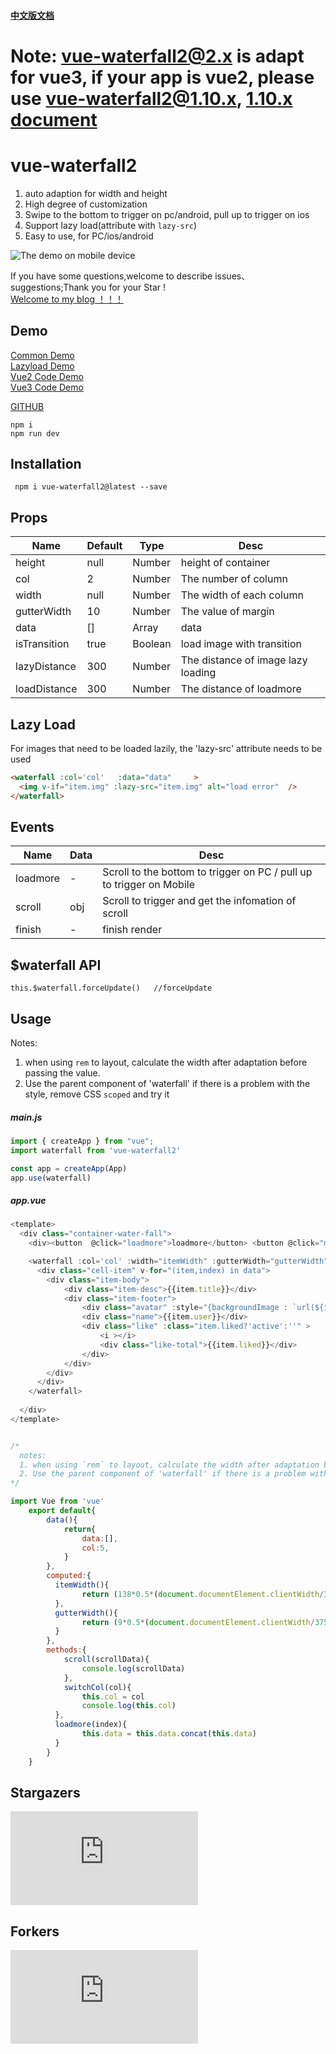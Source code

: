 


#### [中文版文档](https://github.com/AwesomeDevin/vue-waterfall2/blob/master/CHINESE-README.md)

# Note: vue-waterfall2@2.x is adapt for vue3, if your app is vue2, please use vue-waterfall2@1.10.x, [1.10.x document](https://github.com/AwesomeDevin/vue-waterfall2/tree/1.10.6)

# vue-waterfall2 
 1. auto adaption for width and height
 2. High degree of customization
 3. Swipe to the bottom to trigger on pc/android, pull up to trigger on ios
 4. Support lazy load(attribute with `lazy-src`)
 5. Easy to use, for PC/ios/android

![The demo on mobile device](https://raw.githubusercontent.com/AwesomeDevin/vue-waterfall2/master/src/assets/gifhome_240x514_17s.gif)


If you have some questions,welcome to describe issues、suggestions;Thank you for your Star !   
[Welcome to my blog  ！！！](https://github.com/AwesomeDevin/blog)


## Demo
[Common Demo](https://awesomedevin.github.io/vue-waterfall2/#/)  
[Lazyload Demo](https://awesomedevin.github.io/vue-waterfall2/#/lazy)  
[Vue2 Code Demo](https://codesandbox.io/embed/vue-template-99ps6)  
[Vue3 Code Demo](https://codesandbox.io/s/vue-waterfall2-local-demo-forked-d4hdcz?file=/src/components/waterfall.vue)





[GITHUB](https://github.com/Rise-Devin/vue-waterfall2)
```
npm i 
npm run dev
```

## Installation
```
 npm i vue-waterfall2@latest --save
```

## <waterfall> Props
Name | Default | Type | Desc
-------- | -------- | -------- | --------
height | null | Number | height of container
col | 2  | Number |  The number of column
width | null | Number | The width of each column
gutterWidth | 10 | Number | The value of margin
data | [] | Array | data
isTransition | true | Boolean | load image with transition
lazyDistance | 300 | Number | The distance of image lazy loading
loadDistance | 300 | Number | The distance of loadmore
  
## Lazy Load
For images that need to be loaded lazily, the 'lazy-src' attribute needs to be used
```html
<waterfall :col='col'   :data="data"     >
  <img v-if="item.img" :lazy-src="item.img" alt="load error"  />
</waterfall>
```

## <waterfall> Events
Name | Data |   Desc
-------- | --- | -------- 
loadmore | - | Scroll to the bottom to trigger on PC /  pull up to trigger on Mobile  
scroll | obj | Scroll to trigger and get the infomation of scroll
finish | - | finish render
  
## $waterfall API
```
this.$waterfall.forceUpdate()   //forceUpdate
```

## Usage
Notes:
  1. when using `rem` to layout, calculate the width after adaptation before passing the value.
  2. Use the parent component of 'waterfall' if there is a problem with the style, remove CSS `scoped` and try it
##### main.js
```javascript
import { createApp } from "vue";
import waterfall from 'vue-waterfall2'

const app = createApp(App)
app.use(waterfall)
```
##### app.vue
```javascript
<template>
  <div class="container-water-fall">
    <div><button  @click="loadmore">loadmore</button> <button @click="mix">mix</button> <button @click="switchCol('5')">5列</button> <button @click="switchCol('8')">8列</button> <button @click="switchCol('10')">10列</button> </div>

    <waterfall :col='col' :width="itemWidth" :gutterWidth="gutterWidth"  :data="data"  @loadmore="loadmore"  @scroll="scroll"  >
      <div class="cell-item" v-for="(item,index) in data">
        <div class="item-body">
            <div class="item-desc">{{item.title}}</div>
            <div class="item-footer">
                <div class="avatar" :style="{backgroundImage : `url(${item.avatar})` }"></div>
                <div class="name">{{item.user}}</div>
                <div class="like" :class="item.liked?'active':''" >
                    <i ></i>
                    <div class="like-total">{{item.liked}}</div>  
                </div>
            </div>
        </div>
      </div>
    </waterfall>
    
  </div>
</template>


/*
  notes:
  1. when using `rem` to layout, calculate the width after adaptation before passing the value.
  2. Use the parent component of 'waterfall' if there is a problem with the style, remove CSS 'scoped' and try it
*/

import Vue from 'vue'
	export default{
	    data(){
	        return{
	            data:[],
	            col:5,
	        }
	    },
	    computed:{
	      itemWidth(){  
	            return (138*0.5*(document.documentElement.clientWidth/375))  #rem to layout, Calculate the value of width 
	      },
	      gutterWidth(){
	            return (9*0.5*(document.documentElement.clientWidth/375)) #rem to layout, Calculate the value of margin 
	      }
	    },
	    methods:{
            scroll(scrollData){
                console.log(scrollData)
            },
	        switchCol(col){
	            this.col = col
	            console.log(this.col)
	      },
	      loadmore(index){
	            this.data = this.data.concat(this.data)
	      }
	    }
	}
```

## Stargazers 
[![Stargazers repo roster for @AwesomeDevin/vue-waterfall2](http://bytecrank.com/nastyox/reporoster/php/stargazersSVG.php?user=AwesomeDevin&repo=vue-waterfall2)](https://github.com/AwesomeDevin/vue-waterfall2/stargazers)



## Forkers 
[![Forkers repo roster for @AwesomeDevin/vue-waterfall2](http://bytecrank.com/nastyox/reporoster/php/forkersSVG.php?user=AwesomeDevin&repo=vue-waterfall2)](https://github.com/AwesomeDevin/vue-waterfall2/network/members)
